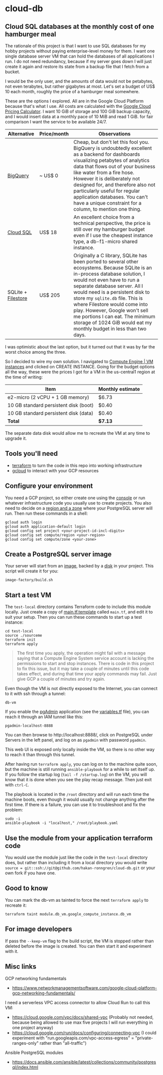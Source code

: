 # cloud-db

## Cloud SQL databases at the monthly cost of one hamburger meal

The rationale of this project is that I want to use SQL databases for my hobby projects without paying enterprise-level money for them. I want one single database server VM that can hold the databases of all applications I run. I do not need redundancy, because if my server goes down I will just create it again and restore its state from a backup file that I fetch from a bucket.

I would be the only user, and the amounts of data would not be petabytes, not even terabytes, but rather gigabytes at most. Let's set a budget of US$ 10 each month, roughly the price of a hamburger meal somewhere.

These are the options I explored. All are in the Google Cloud Platform because that's what I use. All costs are calculated with the [Google Cloud Pricing Calculator](https://cloud.google.com/products/calculator). I want 10 GiB of storage and 100 GiB backup capacity, and I would insert data at a monthly pace of 10 MiB and read 1 GiB. for fair comparison I want the service to be available 24/7.

| Alternative | Price/month | Observations |
| --- | --- | --- |
| [BigQuery](https://cloud.google.com/bigquery) | ~ US$ 0 | Cheap, but don't let this fool you. BigQuery is undoubtedly excellent as a backend for dashboards visualizing petabytes of analytics data that flows out of your business like water from a fire hose. However it is deliberately not designed for, and therefore also not particularly useful for regular application databases. You can't have a unique constraint for a column, to mention one thing. |
| [Cloud SQL](https://cloud.google.com/sql) | US$ 18 | An excellent choice from a technical perspective, the price is still over my hamburger budget even if I use the cheapest instance type, a db-f1-micro shared instance. |
| SQLite + [Filestore](https://cloud.google.com/filestore) | US$ 205 | Originally a C library, SQLite has been ported to several other ecosystems. Because SQLite is an in-process database solution, I would not even have to run a separate database server. All I would need is a persistent disk to store my `sqlite.db` file. This is where Filestore would come into play. However, Google won't sell me portions I can eat. The minimum storage of 1024 GiB would eat my monthly budget in less than two days. |

I was optimistic about the last option, but it turned out that it was by far the worst choice among the three.

So I decided to wire my own solution. I navigated to [Compute Engine | VM instances](https://console.cloud.google.com/compute) and clicked on CREATE INSTANCE. Going for the budget options all the way, these were the prices I got for a VM in the us-central1 region at the time of writing:

| Item | Monthly estimate |
| --- | --- |
| e2-micro (2 vCPU + 1 GB memory) | $6.73 |
| 10 GB standard persistent disk (boot) | $0.40 |
| 10 GB standard persistent disk (data) | $0.40 |
| __Total__ | __$7.13__ |

The separate data disk would allow me to recreate the VM at any time to upgrade it.

## Tools you'll need

* [terraform](https://www.terraform.io) to turn the code in this repo into working infrastructure
* [gcloud](https://cloud.google.com/cli) to interact with your GCP resources

## Configure your environment

You need a GCP project, so either create one using the [console](https://console.cloud.google.com/) or run whatever infrastructure code you usually use to create projects. You also need to decide on a [region and a zone](https://cloud.google.com/compute/docs/regions-zones) where your PostgreSQL server will run. Then run these commands in a shell:

```
gcloud auth login
gcloud auth application-default login
gcloud config set project <your-project-id-incl-digits>
gcloud config set compute/region <your-region>
gcloud config set compute/zone <your-zone>
```

## Create a PostgreSQL server image

Your server will start from an [image](https://console.cloud.google.com/compute/images), backed by a [disk](https://console.cloud.google.com/compute/disks) in your project. This script will create it for you:

```
image-factory/build.sh
```

## Start a test VM

The `test-local` directory contains Terraform code to include this module locally. Just create a copy of [main.tf.template](test-local/main.tf.template) called `main.tf`, and edit it to suit your setup. Then you can run these commands to start up a test instance:

```
cd test-local
source ./sourceme
terraform init
terraform apply
```

> The first time you apply, the operation might fail with a message saying that a Compute Engine System service account is lacking the permissions to start and stop instances. There is code in this project to fix this issue, but it may take a couple of minutes until this code takes effect, and during that time your apply commands may fail. Just give GCP a couple of minutes and try again.

Even though the VM is not directly exposed to the Internet, you can connect to it with ssh through a tunnel:

```
db-vm
```

If you enable the [pgAdmin](https://www.pgadmin.org/) application (see the [variables.tf](variables.tf) file), you can reach it through an IAM tunnel like this:

```
pgadmin-localhost-8888
```

You can then browse to http://localhost:8888/, click on PostgreSQL under Servers in the left panel, and log on as `pgadmin` with password `pgadmin`.

This web UI is exposed only locally inside the VM, so there is no other way to reach it than through this tunnel.

After having run `terraform apply`, you can log on to the machine quite soon, but the machine is still running `ansible-playbook` for a while to set itself up. If you follow the startup log (`tail -f /startup.log`) on the VM, you will know that it is done when you see the play recap message. Then just exit with `ctrl-C`.

The playbook is located in the `/root` directory and will run each time the machine boots, even though it would usually not change anything after the first time. If there is a failure, you can use it to troubleshoot and fix the problem:

```
sudo -i
ansible-playbook -i "localhost," /root/playbook.yaml
```

## Use the module from your application terraform code

You would use the module just like the code in the `test-local` directory does, but rather than including it from a local directory you would write `source = git::ssh://git@github.com/hakan-ronngren/cloud-db.git` or your own fork if you have one.

## Good to know

You can mark the db-vm as tainted to force the next `terraform apply` to recreate it:

```
terraform taint module.db_vm.google_compute_instance.db_vm
```

## For image developers

If pass the `--keep-vm` flag to the build script, the VM is stopped rather than deleted before the image is created. You can then start it and experiment with it.

## Misc links

GCP networking fundamentals

* https://www.networkmanagementsoftware.com/google-cloud-platform-gcp-networking-fundamentals/

I need a serverless VPC access connector to allow Cloud Run to call this VM:

* https://cloud.google.com/vpc/docs/shared-vpc
  (Probably not needed, because being allowed to use max five projects I will run everything in one project anyway)
* https://cloud.google.com/run/docs/configuring/connecting-vpc
  (I could experiment with "run.googleapis.com/vpc-access-egress" = "private-ranges-only" rather than "all-traffic")

Ansible PostgreSQL modules

* https://docs.ansible.com/ansible/latest/collections/community/postgresql/index.html
